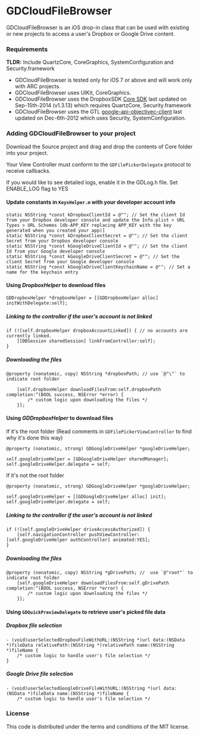 # GDCloudFileBrowser

GDCloudFileBrowser is an iOS drop-in class that can be used with existing or new projects to access a user's Dropbox or Google Drive content.

### Requirements

**TLDR:** Include QuartzCore, CoreGraphics, SystemConfiguration and Security.framework

* GDCloudFileBrowser is tested only for iOS 7 or above and will work only with ARC projects.
* GDCloudFileBrowser uses UIKit, CoreGraphics.
* GDCloudFileBrowser uses the DropboxSDK [Core SDK](https://www.dropbox.com/developers/downloads/sdks/core/ios/dropbox-ios-sdk-1.3.13.zip) last updated on Sep-15th-2014 (v1.3.13) which requires QuartzCore, Security.framework
* GDCloudFileBrowser uses the GTL [google-api-objectivec-client](http://google-api-objectivec-client.googlecode.com/svn/trunk/) last updated on Dec-6th-2012 which uses Security, SystemConfiguration.

### Adding GDCloudFileBrowser to your project

Download the Source project and drag and drop the contents of Core folder into your project.

Your View Controller must conform to the `GDFilePickerDelegate` protocol to receive callbacks.

If you would like to see detailed logs, enable it in the GDLog.h file. Set ENABLE_LOG flag to YES

#### Update constants in `KeysHelper.m` with your developer account info
```
static NSString *const kDropboxClientId = @""; // Set the client Id from your Dropbox developer console and update the Info.plist > URL Types > URL Schemes [db-APP_KEY replacing APP_KEY with the key generated when you created your app)]
static NSString *const kDropboxClientSecret = @""; // Set the client Secret from your Dropbox developer console
static NSString *const kGoogleDriveClientId = @""; // Set the client Id from your Google developer console
static NSString *const kGoogleDriveClientSecret = @""; // Set the client Secret from your Google developer console
static NSString *const kGoogleDriveClientKeychainName = @""; // Set a name for the keychain entry
```

#### Using *DropboxHelper* to download files
```
GDDropboxHelper *dropboxHelper = [[GDDropboxHelper alloc] initWithDelegate:self];
```

##### Linking to the controller if the user's account is not linked
```
if (![self.dropboxHelper dropboxAccountLinked]) { // no accounts are currently linked.
    [[DBSession sharedSession] linkFromController:self];
} 
```

##### Downloading the files
```
@property (nonatomic, copy) NSString *dropboxPath; // use `@"\"` to indicate root folder

    [self.dropboxHelper downloadFilesFrom:self.dropboxPath completion:^(BOOL success, NSError *error) {
        /* custom logic upon downloading the files */
    }];
```


#### Using *GDDropboxHelper* to download files

If it's the root folder (Read comments in `GDFilePickerViewController` to find why it's done this way)
```
@property (nonatomic, strong) GDGoogleDriveHelper *googleDriveHelper;

self.googleDriveHelper = [GDGoogleDriveHelper sharedManager];
self.googleDriveHelper.delegate = self;
```
If it's not the root folder
```
@property (nonatomic, strong) GDGoogleDriveHelper *googleDriveHelper;

self.googleDriveHelper = [[GDGoogleDriveHelper alloc] init];
self.googleDriveHelper.delegate = self;
```

##### Linking to the controller if the user's account is not linked
```
if (![self.googleDriveHelper driveAccessAuthorized]) {
    [self.navigationController pushViewController:[self.googleDriveHelper authController] animated:YES];
}
```

##### Downloading the files
```
@property (nonatomic, copy) NSString *gDrivePath; //  use `@"root"` to indicate root folder
    [self.googleDriveHelper downloadFilesFrom:self.gDrivePath completion:^(BOOL success, NSError *error) {
        /* custom logic upon downloading the files */
    }];
```

#### Using `GDQuickPreviewDelegate` to retrieve user's picked file data

##### Dropbox file selection
```
- (void)userSelectedDropboxFileWithURL:(NSString *)url data:(NSData *)fileData relativePath:(NSString *)relativePath name:(NSString *)fileName {
    /* custom logic to handle user's file selection */
}
```

##### Google Drive file selection
```
- (void)userSelectedGoogleDriveFileWithURL:(NSString *)url data:(NSData *)fileData name:(NSString *)fileName {
    /* custom logic to handle user's file selection */
```

### License
This code is distributed under the terms and conditions of the MIT license. 

